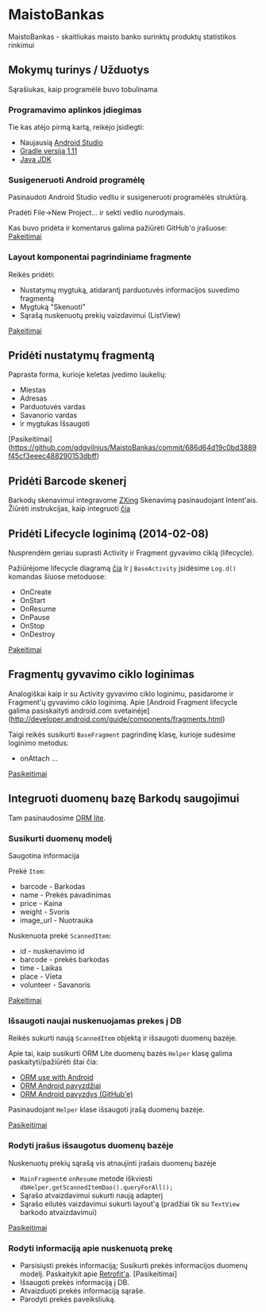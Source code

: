 MaistoBankas
============

MaistoBankas - skaitliukas maisto banko surinktų produktų statistikos rinkimui

## Mokymų turinys / Užduotys

Sąrašiukas, kaip programėlė buvo tobulinama
### Programavimo aplinkos įdiegimas

Tie kas atėjo pirmą kartą, reikėjo įsidiegti:

* Naujausią [Android Studio](http://developer.android.com/sdk/installing/studio.html)
* [Gradle versiją 1.11](http://services.gradle.org/distributions/gradle-1.11-all.zip)
* [Java JDK](http://www.oracle.com/technetwork/java/javase/downloads/jdk7-downloads-1880260.html)

### Susigeneruoti Android programėlę

 Pasinaudoti Android Studio vedliu ir susigeneruoti programėlės struktūrą.

 Pradėti File->New Project... ir sekti vedlio nurodymais.

Kas buvo pridėta ir komentarus galima pažiūrėti GitHub'o įrašuose:
[Pakeitimai](https://github.com/gdgvilnius/MaistoBankas/commit/fe1fe22e80ac50ddc991299c85b8f1f7313570f8)

### Layout komponentai pagrindiniame fragmente

Reikės pridėti:

- Nustatymų mygtuką, atidarantį parduotuvės informacijos suvedimo fragmentą
- Mygtuką "Skenuoti"
- Sąrašą nuskenuotų prekių vaizdavimui (ListView)

[Pakeitimai](https://github.com/gdgvilnius/MaistoBankas/commit/baa82d612e2f96e5e734829597f28922f93c2b88)

## Pridėti nustatymų fragmentą

Paprasta forma, kurioje keletas įvedimo laukelių:

* Miestas
* Adresas
* Parduotuvės vardas
* Savanorio vardas
* ir mygtukas Išsaugoti

[Pasikeitimai]
(https://github.com/gdgvilnius/MaistoBankas/commit/686d64d19c0bd3889f45cf3eeec488290153dbff)

## Pridėti Barcode skenerį

Barkodų skenavimui integravome [ZXing](https://github.com/zxing/zxing)
Skenavimą pasinaudojant Intent'ais.
Žiūrėti instrukcijas, kaip integruoti [čia](https://github.com/zxing/zxing/wiki/Scanning-Via-Intent)

## Pridėti Lifecycle loginimą (2014-02-08)
 Nusprendėm geriau suprasti Activity ir Fragment gyvavimo ciklą (lifecycle).

 Pažiūrėjome lifecycle diagramą [čia](http://developer.android.com/training/basics/activity-lifecycle/starting.html)
 Ir į `BaseActivity` įsidėsime `Log.d()` komandas šiuose metoduose:
 * OnCreate
 * OnStart
 * OnResume
 * OnPause
 * OnStop
 * OnDestroy

 [Pakeitimai](https://github.com/gdgvilnius/MaistoBankas/commit/8a58e205d20fd3556cad6e6f3032397069718879)

 ## Fragmentų gyvavimo ciklo loginimas
 Analogiškai kaip ir su Activity gyvavimo ciklo loginimu,
 pasidarome ir Fragment'ų gyvavimo ciklo loginimą.
 Apie [Android Fragment lifecycle galima pasiskaityti android.com svetainėje]
  (http://developer.android.com/guide/components/fragments.html)

Taigi reikės susikurti `BaseFragment` pagrindinę klasę,
kurioje sudėsime loginimo metodus:
* onAttach
...

[Pasikeitimai](https://github.com/gdgvilnius/MaistoBankas/commit/c6e9e5c208491567eb4879c13d7af52035a81498)

## Integruoti duomenų bazę Barkodų saugojimui
Tam pasinaudosime [ORM lite](http://ormlite.com/sqlite_java_android_orm.shtml).

### Susikurti duomenų modelį

Saugotina informacija

Prekė `Item`:

* barcode - Barkodas
* name - Prekės pavadinimas
* price - Kaina
* weight - Svoris
* image_url - Nuotrauka

Nuskenuota prekė `ScannedItem`:

* id - nuskenavimo id
* barcode - prekės barkodas
* time - Laikas
* place - Vieta
* volunteer - Savanoris

[Pakeitimai](https://github.com/gdgvilnius/MaistoBankas/commit/a3d19b796b8731e38383bde4b664b38107565d5e)

### Išsaugoti naujai nuskenuojamas prekes į DB

Reikės sukurti naują `ScannedItem` objektą ir išsaugoti duomenų bazėje.

Apie tai, kaip susikurti ORM Lite duomenų bazės `Helper` klasę
galima paskaityti/pažiūrėti štai čia:
* [ORM use with Android](http://ormlite.com/javadoc/ormlite-core/doc-files/ormlite_4.html#Use-With-Android)
* [ORM Android pavyzdžiai](http://ormlite.com/android/examples/)
* [ORM Android pavyzdys (GitHub'e)](https://github.com/j256/ormlite-examples/blob/master/android/HelloAndroid/src/com/example/helloandroid/DatabaseHelper.java)

Pasinaudojant `Helper` klase išsaugoti įrašą duomenų bazėje.

[Pasikeitimai](https://github.com/gdgvilnius/MaistoBankas/commit/e8f589d7b588ebb9ab201e62cf5c1d74cddbd89a)

### Rodyti įrašus išsaugotus duomenų bazėje
Nuskenuotų prekių sąrašą vis atnaujinti įrašais duomenų bazėje

* `MainFragment`e `onResume` metode iškviesti `dbHelper.getScannedItemDao().queryForAll();`
* Sąrašo atvaizdavimui sukurti naują adapterį
* Sąrašo eilutės vaizdavimui sukurti layout'ą (pradžiai tik su `TextView` barkodo atvaizdavimui)

[Pasikeitimai](https://github.com/gdgvilnius/MaistoBankas/commit/)

### Rodyti informaciją apie nuskenuotą prekę

* Parsisiųsti prekės informaciją; Susikurti prekės informacijos duomenų modelį. Paskaitykit apie [Retrofit'ą](http://square.github.io/retrofit/). [Pasikeitimai]
* Išsaugoti prekės informaciją į DB.
* Atvaizduoti prekės informaciją sąraše.
* Parodyti prekės paveiksliuką.
